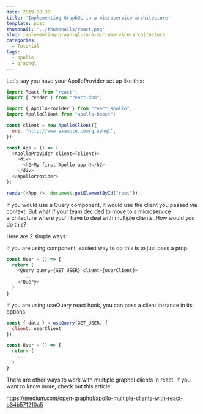 ```yaml
---
date: 2019-08-30
title: 'Implementing GraphQL in a microservice architecture'
template: post
thumbnail: '../thumbnails/react.png'
slug: implementing-graph-ql-in-a-microservice-architecture
categories:
  - Tutorial
tags:
  - apollo
  - graphql
---
```


Let's say you have your ApolloProvider set up like this:

```javascript
import React from "react";
import { render } from "react-dom";

import { ApolloProvider } from "react-apollo";
import ApolloClient from "apollo-boost";

const client = new ApolloClient({
  uri: 'http://www.example.com/graphql',
});

const App = () => (
  <ApolloProvider client={client}>
    <div>
      <h2>My first Apollo app 🚀</h2>
    </div>
  </ApolloProvider>
);

render(<App />, document.getElementById("root"));
```

If you would use a Query component, it would use the client you passed via context. But what if your team decided to move to a microservice architecture where you'll have to deal with multiple clients. How would you do this?

Here are 2 simple ways:

If you are using <Query /> component, easiest way to do this is to just pass a prop.

```javascript
const User = () => {
  return (
    <Query query={GET_USER} client={userClient}>
      ...
    </Query>
  )
}
```

If you are using useQuery react hook, you can pass a client instance in its options.
```javascript
const { data } = useQuery(GET_USER, {
  client: userClient
});

const User = () => {
  return (
    ...
  )
}
```

There are other ways to work with multiple graphql clients in react. If you want to know more, check out this article:

https://medium.com/open-graphql/apollo-multiple-clients-with-react-b34b571210a5
